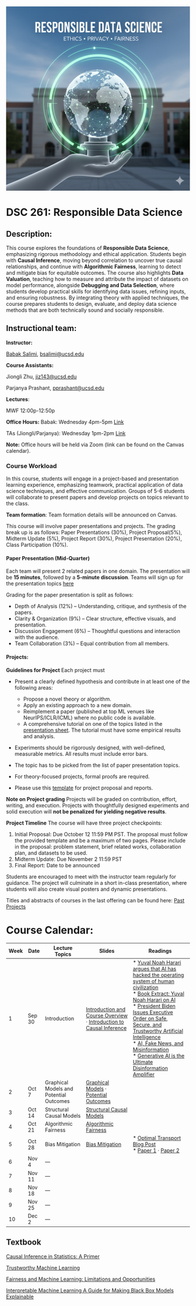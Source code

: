 ![Image genarted using DALL·E](fig/rds.png)


# DSC 261: Responsible Data Science 



## Description:

This course explores the foundations of **Responsible Data Science**, emphasizing rigorous methodology and ethical application. Students begin with **Causal Inference**, moving beyond correlation to uncover true causal relationships, and continue with **Algorithmic Fairness**, learning to detect and mitigate bias for equitable outcomes. The course also highlights **Data Valuation**, teaching how to measure and attribute the impact of datasets on model performance, alongside **Debugging and Data Selection**, where students develop practical skills for identifying data issues, refining inputs, and ensuring robustness. By integrating theory with applied techniques, the course prepares students to design, evaluate, and deploy data science methods that are both technically sound and socially responsible.



## Instructional team:

**Instructor:**

[Babak Salimi](https://bsalimi.github.io/), bsalimi@ucsd.edu

**Course Assistants:**


Jiongli Zhu, [jiz143@ucsd.edu](mailto:jiz143@ucsd.edu)   

Parjanya Prashant, [pprashant@ucsd.edu](mailto:pprashant@ucsd.edu)  


**Lectures**:

MWF	12:00p-12:50p




**Office Hours:**
Babak: Wednesday 4pm-5pm [Link](https://ucsd.zoom.us/j/91385041878)

TAs (Jiongli/Parjanya): Wednesday 1pm-2pm [Link](https://ucsd.zoom.us/j/96077507827)

**Note:** Office hours will be held via Zoom (link can be found on the Canvas calendar). 


### Course Workload

In this course, students will engage in a project-based and presentation learning experience, emphasizing teamwork, practical application of data science techniques, and effective communication. Groups of 5-6 students will collaborate to present papers and develop projects on topics relevant to the class.  

**Team formation**: Team formation details will be announced on Canvas. 

This course will involve paper presentations and projects. The grading break up is as follows: Paper Presentations (30%), Project Proposal(5%), Midterm Update (5%), Project Report (30%), Project Presentation (20%), Class Participation (10%).

#### Paper Presentation (Mid-Quarter)
Each team will present 2 related papers in one domain. The presentation will be **15 minutes**, followed by a **5-minute discussion**. Teams will sign up for the presentation topics [here](https://docs.google.com/spreadsheets/d/1PsbWYe7Vi7m3fyBHGGzsRIctUAR7zivzQTLJONyb10A/edit?usp=sharing)

Grading for the paper presentation is split as follows:
- Depth of Analysis (12%) – Understanding, critique, and synthesis of the papers.
- Clarity & Organization (9%) – Clear structure, effective visuals, and presentation.
- Discussion Engagement (6%) – Thoughtful questions and interaction with the audience.
- Team Collaboration (3%) – Equal contribution from all members.

#### Projects:
**Guidelines for Project**
Each project must
- Present a clearly defined hypothesis and contribute in at least one of the following areas:
   - Propose a novel theory or algorithm.
   - Apply an existing approach to a new domain.
   - Reimplement a paper (published at top ML venues like NeurIPS/ICLR/ICML) where no public code is available.
   - A comprehensive tutorial on one of the topics listed in the [presentation sheet](https://docs.google.com/spreadsheets/d/1PsbWYe7Vi7m3fyBHGGzsRIctUAR7zivzQTLJONyb10A/edit?usp=sharing). The tutorial must have some empirical results and analysis.

- Experiments should be rigorously designed, with well-defined, measurable metrics. All results must include error bars.
- The topic has to be picked from the list of paper presentation topics.
- For theory-focused projects, formal proofs are required.
- Please use this [template](https://www.overleaf.com/latex/templates/sample-acm-ccs/hqrzvbjgvfvz) for project proposal and reports.

**Note on Project grading**
Projects will be graded on contribution, effort, writing, and execution. Projects with thoughtfully designed experiments and solid execution will **not be penalized for yielding negative results**.

**Project Timeline**
The course will have three project checkpoints:
1. Initial Proposal: Due October 12 11:59 PM PST. The proposal must follow the provided template and be a maximum of two pages. Please include in the proposal: problem statement, brief related works, collaboration plan, and datasets to be used.
2. Midterm Update: Due November 2 11:59 PST
3. Final Report: Date to be announced

Students are encouraged to meet with the instructor team regularly for guidance. The project will culminate in a short in-class presentation, where students will also create visual posters and dynamic presentations.

Titles and abstracts of courses in the last offering can be found here: [Past Projects](past_projects.md)

# Course Calendar: 

| Week | Date  | Lecture Topics                         | Slides                                                                                                                                                                                                                                   | Readings |
|------|-------|----------------------------------------|------------------------------------------------------------------------------------------------------------------------------------------------------------------------------------------------------------------------------------------|----------|
| 1    | Sep 30| Introduction                           | [Introduction and Course Overview]() · [Introduction to Causal Inference](https://drive.google.com/file/d/1-c3cbYkAfX9MNF16m_-FiRi-ZzSt5PXU/view?usp=sharing) | * [Yuval Noah Harari argues that AI has hacked the operating system of human civilization](https://www.economist.com/by-invitation/2023/04/28/yuval-noah-harari-argues-that-ai-has-hacked-the-operating-system-of-human-civilisation)<br>* [Book Extract: Yuval Noah Harari on AI](https://www.theguardian.com/technology/article/2024/aug/24/yuval-noah-harari-ai-book-extract-nexus)<br>* [President Biden Issues Executive Order on Safe, Secure, and Trustworthy Artificial Intelligence](https://www.whitehouse.gov/briefing-room/statements-releases/2023/10/30/fact-sheet-president-biden-issues-executive-order-on-safe-secure-and-trustworthy-artificial-intelligence)<br>* [AI, Fake News, and Misinformation](https://www.washingtonpost.com/technology/2023/12/17/ai-fake-news-misinformation/)<br>* [Generative AI is the Ultimate Disinformation Amplifier](https://akademie.dw.com/en/generative-ai-is-the-ultimate-disinformation-amplifier/a-68593890) |
| 2    | Oct 7 | Graphical Models and Potential Outcomes| [Graphical Models]() · [Potential Outcomes]()                                   |          |
| 3    | Oct 14| Structural Causal Models               | [Structural Causal Models]()                                                                                                                            |          |
| 4    | Oct 21| Algorithmic Fairness                   | [Algorithmic Fairness]()                                                                                                                                |          |
| 5    | Oct 28| Bias Mitigation                        | [Bias Mitigation]()                                                                                                                                    | * [Optimal Transport Blog Post](https://alexhwilliams.info/itsneuronalblog/2020/10/09/optimal-transport/)<br>* [Paper 1](https://arxiv.org/abs/2403.02372) · [Paper 2](https://arxiv.org/abs/2212.10839) |
| 6    | Nov 4 | —                                      |                                                                                                                                                                                                                                          |          |
| 7    | Nov 11| —                                      |                                                                                                                                                                                                                                          |          |
| 8    | Nov 18| —                                      |                                                                                                                                                                                                                                          |          |
| 9    | Nov 25| —                                      |                                                                                                                                                                                                                                          |          |
| 10   | Dec 2 | —                                      |                                                                                                                                                                                                                                          |          |




## Textbook

[Causal Inference in Statistics: A Primer
](http://bayes.cs.ucla.edu/PRIMER/) 

[Trustworthy Machine Learning](http://www.trustworthymachinelearning.com/)

[Fairness and Machine Learning: Limitations and Opportunities](https://fairmlbook.org/)

[Interpretable Machine Learning
A Guide for Making Black Box Models Explainable](https://christophm.github.io/interpretable-ml-book/)


